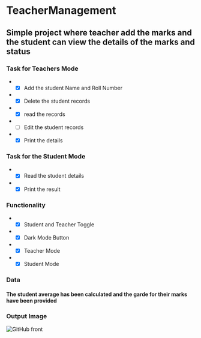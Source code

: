 # TeacherManagement
## Simple project where teacher add the marks and the student can view the details of the marks and status 
### Task for Teachers Mode
* - [x] Add the student Name and Roll Number
* - [x] Delete the student records 
* - [x] read the records
* - [ ] Edit the student records
* - [x] Print the details
### Task for the Student Mode
* - [x] Read the student details
* - [x] Print the result 
### Functionality
* - [x] Student and Teacher Toggle
* - [x] Dark Mode Button
* - [x] Teacher Mode
* - [x] Student Mode
### Data
#### The student average has been calculated and the garde for their marks have been provided 
### Output Image
![GitHub front](/Desktop/front.png)

